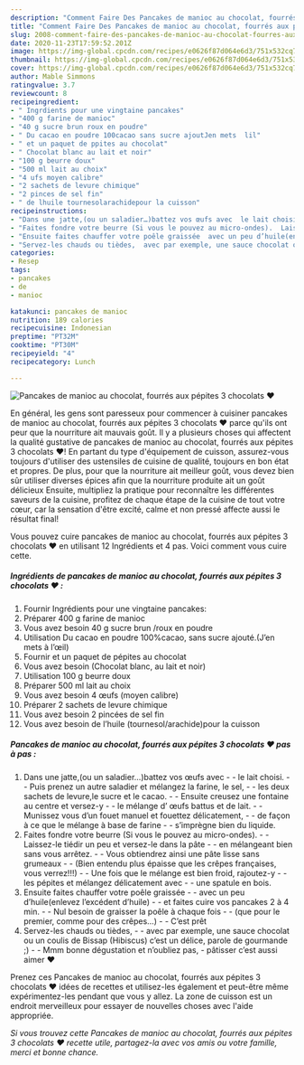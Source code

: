 ```yaml
---
description: "Comment Faire Des Pancakes de manioc au chocolat, fourrés aux pépites 3 chocolats ♥"
title: "Comment Faire Des Pancakes de manioc au chocolat, fourrés aux pépites 3 chocolats ♥"
slug: 2008-comment-faire-des-pancakes-de-manioc-au-chocolat-fourres-aux-pepites-3-chocolats
date: 2020-11-23T17:59:52.201Z
image: https://img-global.cpcdn.com/recipes/e0626f87d064e6d3/751x532cq70/pancakes-de-manioc-au-chocolat-fourres-aux-pepites-3-chocolats-♥-photo-principale-de-la-recette.jpg
thumbnail: https://img-global.cpcdn.com/recipes/e0626f87d064e6d3/751x532cq70/pancakes-de-manioc-au-chocolat-fourres-aux-pepites-3-chocolats-♥-photo-principale-de-la-recette.jpg
cover: https://img-global.cpcdn.com/recipes/e0626f87d064e6d3/751x532cq70/pancakes-de-manioc-au-chocolat-fourres-aux-pepites-3-chocolats-♥-photo-principale-de-la-recette.jpg
author: Mable Simmons
ratingvalue: 3.7
reviewcount: 8
recipeingredient:
- " Ingrdients pour une vingtaine pancakes"
- "400 g farine de manioc"
- "40 g sucre brun roux en poudre"
- " Du cacao en poudre 100cacao sans sucre ajoutJen mets  lil"
- " et un paquet de ppites au chocolat"
- " Chocolat blanc au lait et noir"
- "100 g beurre doux"
- "500 ml lait au choix"
- "4 ufs moyen calibre"
- "2 sachets de levure chimique"
- "2 pinces de sel fin"
- " de lhuile tournesolarachidepour la cuisson"
recipeinstructions:
- "Dans une jatte,(ou un saladier…)battez vos œufs avec  le lait choisi.  Puis prenez un autre saladier et mélangez la farine, le sel,  les deux sachets de levure,le sucre et le cacao.  Ensuite creusez une fontaine au centre et versez-y  le mélange d’ œufs battus et de lait.  Munissez vous d’un fouet manuel et fouettez délicatement,  de façon à ce que le mélange à base de farine  s’imprègne bien du liquide."
- "Faites fondre votre beurre (Si vous le pouvez au micro-ondes).  Laissez-le tiédir un peu et versez-le dans la pâte  en mélangeant bien sans vous arrêtez.  Vous obtiendrez ainsi une pâte lisse sans grumeaux  (Bien entendu plus épaisse que les crêpes françaises, vous verrez!!!)  Une fois que le mélange est bien froid, rajoutez-y  les pépites et mélangez délicatement avec  une spatule en bois."
- "Ensuite faites chauffer votre poêle graissée  avec un peu d’huile(enlevez l’excédent d’huile)  et faites cuire vos pancakes 2 à 4 min.  Nul besoin de graisser la poêle à chaque fois  (que pour le premier, comme pour des crêpes…)  C’est prêt"
- "Servez-les chauds ou tièdes,  avec par exemple, une sauce chocolat ou un coulis de Bissap (Hibiscus) c’est un délice, parole de gourmande ;)  Mmm bonne dégustation et n’oubliez pas, pâtisser c’est aussi aimer ♥"
categories:
- Resep
tags:
- pancakes
- de
- manioc

katakunci: pancakes de manioc 
nutrition: 189 calories
recipecuisine: Indonesian
preptime: "PT32M"
cooktime: "PT30M"
recipeyield: "4"
recipecategory: Lunch

---
```



![Pancakes de manioc au chocolat, fourrés aux pépites 3 chocolats ♥](https://img-global.cpcdn.com/recipes/e0626f87d064e6d3/751x532cq70/pancakes-de-manioc-au-chocolat-fourres-aux-pepites-3-chocolats-♥-photo-principale-de-la-recette.jpg)

En général, les gens sont paresseux pour commencer à cuisiner pancakes de manioc au chocolat, fourrés aux pépites 3 chocolats ♥ parce qu'ils ont peur que la nourriture ait mauvais goût. Il y a plusieurs choses qui affectent la qualité gustative de pancakes de manioc au chocolat, fourrés aux pépites 3 chocolats ♥! En partant du type d'équipement de cuisson, assurez-vous toujours d'utiliser des ustensiles de cuisine de qualité, toujours en bon état et propres. De plus, pour que la nourriture ait meilleur goût, vous devez bien sûr utiliser diverses épices afin que la nourriture produite ait un goût délicieux Ensuite, multipliez la pratique pour reconnaître les différentes saveurs de la cuisine, profitez de chaque étape de la cuisine de tout votre cœur, car la sensation d'être excité, calme et non pressé affecte aussi le résultat final!

<!--inarticleads1-->

Vous pouvez cuire pancakes de manioc au chocolat, fourrés aux pépites 3 chocolats ♥ en utilisant 12 Ingrédients et 4 pas. Voici comment vous cuire cette.

##### Ingrédients de pancakes de manioc au chocolat, fourrés aux pépites 3 chocolats ♥ :

1. Fournir  Ingrédients pour une vingtaine pancakes:
1. Préparer 400 g farine de manioc
1. Vous avez besoin 40 g sucre brun /roux en poudre
1. Utilisation  Du cacao en poudre 100%cacao, sans sucre ajouté.(J’en mets à l’œil)
1. Fournir  et un paquet de pépites au chocolat
1. Vous avez besoin  (Chocolat blanc, au lait et noir)
1. Utilisation 100 g beurre doux
1. Préparer 500 ml lait au choix
1. Vous avez besoin 4 œufs (moyen calibre)
1. Préparer 2 sachets de levure chimique
1. Vous avez besoin 2 pincées de sel fin
1. Vous avez besoin  de l’huile (tournesol/arachide)pour la cuisson




<!--inarticleads2-->

##### Pancakes de manioc au chocolat, fourrés aux pépites 3 chocolats ♥ pas à pas :

1. Dans une jatte,(ou un saladier…)battez vos œufs avec -  - le lait choisi. -  - Puis prenez un autre saladier et mélangez la farine, le sel, -  - les deux sachets de levure,le sucre et le cacao. -  - Ensuite creusez une fontaine au centre et versez-y -  - le mélange d’ œufs battus et de lait. -  - Munissez vous d’un fouet manuel et fouettez délicatement, -  - de façon à ce que le mélange à base de farine -  - s’imprègne bien du liquide.
1. Faites fondre votre beurre (Si vous le pouvez au micro-ondes). -  - Laissez-le tiédir un peu et versez-le dans la pâte -  - en mélangeant bien sans vous arrêtez. -  - Vous obtiendrez ainsi une pâte lisse sans grumeaux -  - (Bien entendu plus épaisse que les crêpes françaises, vous verrez!!!) -  - Une fois que le mélange est bien froid, rajoutez-y -  - les pépites et mélangez délicatement avec -  - une spatule en bois.
1. Ensuite faites chauffer votre poêle graissée -  - avec un peu d’huile(enlevez l’excédent d’huile) -  - et faites cuire vos pancakes 2 à 4 min. -  - Nul besoin de graisser la poêle à chaque fois -  - (que pour le premier, comme pour des crêpes…) -  - C’est prêt
1. Servez-les chauds ou tièdes, -  - avec par exemple, une sauce chocolat ou un coulis de Bissap (Hibiscus) c’est un délice, parole de gourmande ;) -  - Mmm bonne dégustation et n’oubliez pas, - pâtisser c’est aussi aimer ♥




<!--inarticleads1-->

<p>
Prenez ces Pancakes de manioc au chocolat, fourrés aux pépites 3 chocolats ♥ idées de recettes et utilisez-les également et peut-être même expérimentez-les pendant que vous y allez. La zone de cuisson est un endroit merveilleux pour essayer de nouvelles choses avec l'aide appropriée.
</p>

<p>
<i>Si vous trouvez cette Pancakes de manioc au chocolat, fourrés aux pépites 3 chocolats ♥ recette utile, partagez-la avec vos amis ou votre famille, merci et bonne chance.</i>
</p>
